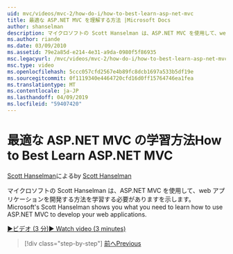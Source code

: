 ```yaml
---
uid: mvc/videos/mvc-2/how-do-i/how-to-best-learn-asp-net-mvc
title: 最適な ASP.NET MVC を理解する方法 |Microsoft Docs
author: shanselman
description: マイクロソフトの Scott Hanselman は、ASP.NET MVC を使用して、web アプリケーションを開発する方法を学習する必要がありますを示します。
ms.author: riande
ms.date: 03/09/2010
ms.assetid: 79e2a85d-e214-4e31-a9da-0980f5f86935
msc.legacyurl: /mvc/videos/mvc-2/how-do-i/how-to-best-learn-asp-net-mvc
msc.type: video
ms.openlocfilehash: 5ccc057cfd2567e4b89fc8dcb1697a533b5df19e
ms.sourcegitcommit: 0f1119340e4464720cfd16d0ff15764746ea1fea
ms.translationtype: MT
ms.contentlocale: ja-JP
ms.lasthandoff: 04/09/2019
ms.locfileid: "59407420"
---
```

# <a name="how-to-best-learn-aspnet-mvc"></a><span data-ttu-id="832ee-103">最適な ASP.NET MVC の学習方法</span><span class="sxs-lookup"><span data-stu-id="832ee-103">How to Best Learn ASP.NET MVC</span></span>

<span data-ttu-id="832ee-104">[Scott Hanselman](https://github.com/shanselman)による</span><span class="sxs-lookup"><span data-stu-id="832ee-104">by [Scott Hanselman](https://github.com/shanselman)</span></span>

<span data-ttu-id="832ee-105">マイクロソフトの Scott Hanselman は、ASP.NET MVC を使用して、web アプリケーションを開発する方法を学習する必要がありますを示します。</span><span class="sxs-lookup"><span data-stu-id="832ee-105">Microsoft's Scott Hanselman shows you what you need to learn how to use ASP.NET MVC to develop your web applications.</span></span>

[<span data-ttu-id="832ee-106">&#9654;ビデオ (3 分)</span><span class="sxs-lookup"><span data-stu-id="832ee-106">&#9654; Watch video (3 minutes)</span></span>](https://channel9.msdn.com/Blogs/ASP-NET-Site-Videos/how-to-best-learn-asp-net-mvc)

> [!div class="step-by-step"]
> [<span data-ttu-id="832ee-107">前へ</span><span class="sxs-lookup"><span data-stu-id="832ee-107">Previous</span></span>](5-minute-introduction-to-aspnet-mvc.md)
